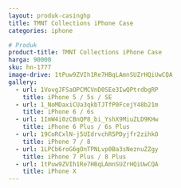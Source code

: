 ```yaml
---
layout: produk-casinghp
title: TMNT Collections iPhone Case
categories: iphone

# Produk
product-title: TMNT Collections iPhone Case
harga: 90000
sku: hn-1777
image-drive: 1tPuw9ZVIh1Re7HBqLAmnSUZrHQiUwCQA
gallery:
  - url: 1VovgJFSaOPCMCVnD0SEe3IwQPtrdbgRP
    title: iPhone 5 / 5s / SE
  - url: 1_NoMDaxiCUa3qkbTJTfP0FcejY48b21m
    title: iPhone 6 / 6s
  - url: 1ImW4i0zCBnQP8_bi_YshX9MiuZLD9KHw
    title: iPhone 6 Plus / 6s Plus
  - url: 19CoRCxlN-j5UIdrvchR5PDyjfr2zihkO
    title: iPhone 7 / 8
  - url: 1LPCb6roG6gOnTPNLvp0Ba3sNeznuZZgy
    title: iPhone 7 Plus / 8 Plus
  - url: 1tPuw9ZVIh1Re7HBqLAmnSUZrHQiUwCQA
    title: iPhone X
---
```

